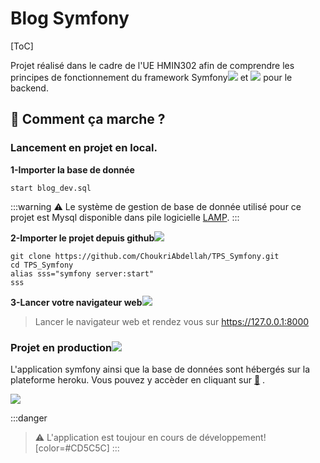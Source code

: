 # Blog Symfony 

[ToC] 
 
 
 Projet réalisé dans le cadre de l'UE HMIN302 afin de comprendre les principes de fonctionnement du framework Symfony![](https://i.imgur.com/QA5ghoL.png) et ![](https://i.imgur.com/IjdTjb6.png) pour le backend.
 
 



## :memo: Comment ça marche ?

### Lancement en projet en local.


**1-Importer la base de donnée**
```sql=
start blog_dev.sql
```
:::warning
:warning: Le système de gestion de base de donnée utilisé pour ce projet est Mysql disponible dans  pile logicielle   [LAMP](https://www.grid5000.fr/w/Getting_Started).
:::

**2-Importer le projet depuis github**![](https://i.imgur.com/X1ChC5H.png)

```bash=
git clone https://github.com/ChoukriAbdellah/TPS_Symfony.git
cd TPS_Symfony
alias sss="symfony server:start"
sss
```

**3-Lancer votre navigateur web**![](https://i.imgur.com/xMWPsMd.png)

>Lancer le navigateur web et  rendez vous  sur https://127.0.0.1:8000
###  Projet en production![](https://i.imgur.com/tWLUIFU.png)

L'application symfony ainsi que la base de données sont hébergés sur la plateforme heroku. Vous pouvez y accèder en cliquant sur  [:link:](https://symfonyblog.herokuapp.com/) .


![](https://i.imgur.com/PYJRESL.png)

:::danger
>:warning: L'application est toujour en cours de développement! [color=#CD5C5C]
 :::


